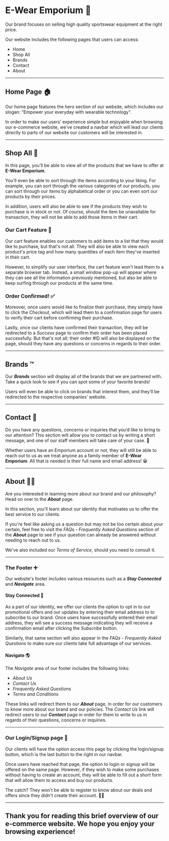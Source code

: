 # E-Wear Emporium :office:



Our brand focuses on selling high quality sportswear equipment at the right price. 



Our website includes the following pages that users can access: 

- Home
- Shop All
- Brands
- Contact
- About


---



## Home Page :house:



Our home page features the hero section of our website, which includes our slogan: “Empower your everyday with wearable technology”.



In order to make our users’ experience simple but enjoyable when browsing our e-commerce website, we’ve created a navbar which will lead our clients directly to parts of our website our customers will be interested in. 



---



## Shop All :eyes:



In this page, you’ll be able to view all of the products that we have to offer at **E-Wear Emporium**. 



You’ll even be able to sort through the items according to your liking. For example, you can sort through the various categories of our products, you can sort through our items by alphabetical order or you can even sort our products by their prices. 



In addition, users will also be able to see if the products they wish to purchase is in stock or not. Of course, should the item be unavailable for transaction, they will not be able to add those items in their cart. 


### Our Cart Feature :shopping_cart:



Our cart feature enables our customers to add items to a list that they would like to purchase, but that's not all. They will also be able to view each product's price tag and how many quantities of each item they've inserted in their cart. 

However, to simplify our user interface, the cart feature won't lead them to a separate browser tab. Instead, a small window pop-up will appear where they can see all the information previously mentioned, but also be able to keep surfing through our products at the same time. 



### Order Confirmed! :white_check_mark:



Moreover, once users would like to finalize their purchase, they simply have to click the _Checkout_, which will lead them to a confirmation page for users to verify their cart before confirming their purchase.  

Lastly, once our clients have confirmed their transaction, they will be redirected to a _Success_ page to confirm their order has been placed successfully. But that's not all; their order #ID will also be displayed on the page, should they have any questions or concerns in regards to their order.

---



## Brands :tm:



Our **_Brands_** section will display all of the brands that we are partnered with. Take a quick look to see if you can spot some of your favorite brands!



Users will even be able to click on brands that interest them, and they’ll be redirected to the respective companies’ website.



---



## Contact :handshake:



Do you have any questions, concerns or inquiries that you’d like to bring to our attention? This section will allow you to contact us by writing a short message, and one of our staff members will take care of your case. :raised_hands: 

Whether users have an Emporium account or not, they will still be able to reach out to us as we treat anyone as a family member of **E-Wear Emporium**. All that is needed is their full name and email address! :grin:



---



## About :raising_hand_man:



Are you interested in learning more about our brand and our philosophy? Head on over to the **_About_** page. 



In this section, you'll learn about our identity that motivates us to offer the best service to our clients. 


If you're feel like asking us a question but may not be too certain about your certain, feel free to visit the _FAQs - Frequently Asked Questions_ section of the **_About_** page to see if your question can already be answered without needing to reach out to us. 

We've also included our _Terms of Service_, should you need to consult it. 



---



### The Footer :heavy_plus_sign:



Our website's footer includes various resources such as a **_Stay Connected_** and **_Navigate_** area. 



#### Stay Connected :calling:


As a part of our identity, we offer our clients the option to opt in to our promotional offers and our updates by entering their email address to to subscribe to our brand. Once users have successfully entered their email address, they will see a success message indicating they will receive a confirmation email after clicking the _Subscribe_ button. 

Similarly, that same section will also appear in the _FAQs - Frequently Asked Questions_ to make sure our clients take full advantage of our services.



#### Navigate :earth_americas:


The _Navigate_ area of our footer includes the following links: 


- _About Us_
- _Contact Us_
- _Frequently Asked Questions_
- _Terms and Conditions_


These links will redirect them to our **_About_** page, in order for our customers to know more about our brand and our policies. The _Contact Us_ link will redirect users to our **_Contact_** page in order for them to write to us in regards of their questions, concerns or inquiries. 



---



### Our Login/Signup page :woman:



Our clients will have the option access this page by clicking the login/signup button, which is the last button to the right in our navbar. 



Once users have reached that page, the option to login or signup will be offered on the same page. However, if they wish to make some purchases without having to create an account, they will be able to fill out a short form that will allow them to access and buy our products. 

The catch? They won't be able to register to know about our deals and offers since they didn't create their account. :man_shrugging:



---



## Thank you for reading this brief overview of our e-commerce website. We hope you enjoy your browsing experience!

